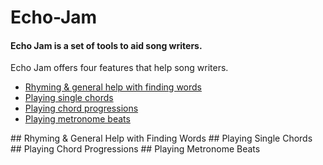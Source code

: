 # Echo-Jam

#### Echo Jam is a set of tools to aid song writers.

Echo Jam offers four features that help song writers.

- [Rhyming & general help with finding words](#rhyming)
- [Playing single chords](#chords)
- [Playing chord progressions](#chordprog)
- [Playing metronome beats](#metronome)

<a name="rhyming" />
## Rhyming & General Help with Finding Words


<a name="chords" />
## Playing Single Chords


<a name="chordprog" />
## Playing Chord Progressions


<a name="metronome" />
## Playing Metronome Beats

